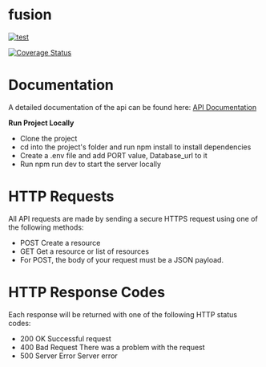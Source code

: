 # fusion

[![test](https://github.com/donaldcrane/fusion/actions/workflows/.node.js.yml/badge.svg)](https://github.com/donaldcrane/fusion/actions/workflows/.node.js.yml)

[![Coverage Status](https://coveralls.io/repos/github/donaldcrane/fusion/badge.svg?branch=main)](https://coveralls.io/github/donaldcrane/fusion?branch=main)

# Documentation

A detailed documentation of the api can be found here: [API Documentation](https://documenter.getpostman.com/view/11971882/UzBqqRQV)

**Run Project Locally**

- Clone the project
- cd into the project's folder and run npm install to install dependencies
- Create a .env file and add PORT value, Database_url to it
- Run npm run dev to start the server locally

# HTTP Requests

All API requests are made by sending a secure HTTPS request using one of the following methods:

- POST Create a resource
- GET Get a resource or list of resources
- For POST, the body of your request must be a JSON payload.

# HTTP Response Codes

Each response will be returned with one of the following HTTP status codes:

- 200 OK Successful request
- 400 Bad Request There was a problem with the request
- 500 Server Error Server error
